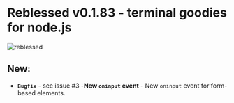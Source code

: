 # Reblessed v0.1.83 - terminal goodies for node.js

![reblessed](https://raw.githubusercontent.com/kenan238/reblessed/master/reblessed-logo.png)

## New:

- __`Bugfix`__ - see issue #3
-__New `oninput` event__ - New `oninput` event for form-based elements.